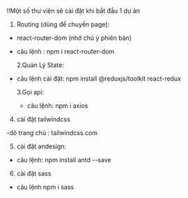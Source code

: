 !!Một số thư viện sẽ cài đặt khi bắt đầu 1 dự án

1. Routing (dùng để chuyển page):

- react-router-dom (nhớ chú ý phiên bản)
- câu lệnh : npm i react-router-dom

  2.Quản Lý State:

- câu lệnh cài đặt: npm install @reduxjs/toolkit react-redux

  3.Gọi api:

  - câu lệnh: npm i axios

4. cài đặt tailwindcss

-dô trang chủ : tailwindcss.com

5. cài đặt andesign:

- câu lệnh: npm install antd --save

6. cài đặt sass

- câu lệnh npm i sass
